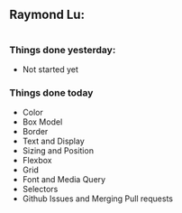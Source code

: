 ## Raymond Lu:
#
### Things done yesterday:
  - Not started yet

### Things done today
- Color
- Box Model
- Border
- Text and Display
- Sizing and Position
- Flexbox
- Grid
- Font and Media Query
- Selectors
- Github Issues and Merging Pull requests